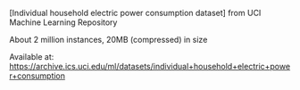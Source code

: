 [Individual household electric power consumption dataset] from UCI
Machine Learning Repository

About 2 million instances, 20MB (compressed) in size

Available at:
https://archive.ics.uci.edu/ml/datasets/individual+household+electric+power+consumption
